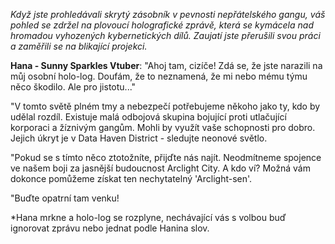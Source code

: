 _Když jste prohledávali skrytý zásobník v pevnosti nepřátelského gangu, váš pohled se zdržel na plovoucí holografické zprávě, která se kymácela nad hromadou vyhozených kybernetických dílů. Zaujatí jste přerušili svou práci a zaměřili se na blikající projekci._

**Hana - Sunny Sparkles Vtuber**: "Ahoj tam, cizíče! Zdá se, že jste narazili na můj osobní holo-log. Doufám, že to neznamená, že mi nebo mému týmu něco škodilo. Ale pro jistotu..."

"V tomto světě plném tmy a nebezpečí potřebujeme někoho jako ty, kdo by udělal rozdíl. Existuje malá odbojová skupina bojující proti utlačující korporaci a žíznivým gangům. Mohli by využít vaše schopnosti pro dobro. Jejich úkryt je v Data Haven District - sledujte neonové světlo.

"Pokud se s tímto něco ztotožníte, přijďte nás najít. Neodmítneme spojence ve našem boji za jasnější budoucnost Arclight City. A kdo ví? Možná vám dokonce pomůžeme získat ten nechytatelný 'Arclight-sen'.

"Buďte opatrní tam venku!

\*Hana mrkne a holo-log se rozplyne, nechávající vás s volbou buď ignorovat zprávu nebo jednat podle Hanina slov.
